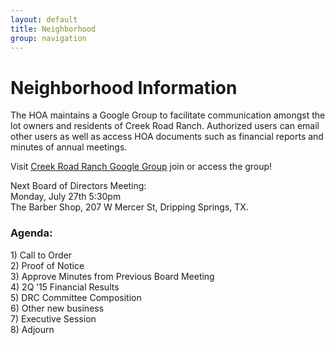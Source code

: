 ```yaml
---
layout: default
title: Neighborhood
group: navigation
---
```

# Neighborhood Information

<p class="lead">
The HOA maintains a Google Group to facilitate communication amongst the lot owners and
residents of Creek Road Ranch. Authorized users can email other users as well as access
HOA documents such as financial reports and minutes of annual meetings.
</p>
<p>Visit <a href="https://groups.google.com/forum/#!forum/creek-road-ranch-hoa">Creek Road Ranch Google Group</a> join or access the group!</p>

<p>
Next Board of Directors Meeting:<br/>
Monday, July 27th 5:30pm<br/>
The Barber Shop, 207 W Mercer St, Dripping Springs, TX.<br/>
</p>

### Agenda:

<p>
1) Call to Order<br/>
2) Proof of Notice<br/>
3) Approve Minutes from Previous Board Meeting<br/>
4) 2Q ’15 Financial Results<br/>
5) DRC Committee Composition<br/>
6) Other new business<br/>
7) Executive Session<br/>
8) Adjourn<br/><br/>
</p>